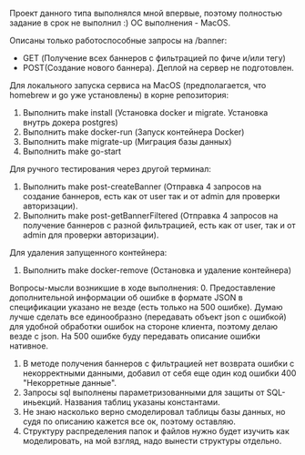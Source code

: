 Проект данного типа выполнялся мной впервые, поэтому полностью задание в срок не выполнил :)
ОС выполнения - MacOS.

Описаны только работоспособные запросы на /banner:
- GET (Получение всех баннеров c фильтрацией по фиче и/или тегу)
- POST(Создание нового баннера).
Деплой на сервер не подготовлен.

Для локального запуска сервиса на MacOS (предполагается, что homebrew и go уже установлены) в корне репозитория:
1. Выполнить make install
(Установка docker и migrate. Установка внутрь докера postgres)
2. Выполнить make docker-run
(Запуск контейнера Docker)
3. Выполнить make migrate-up
(Миграция базы данных)
4. Выполнить make go-start

Для ручного тестирования через другой терминал:
1. Выполнить make post-createBanner
(Отправка 4 запросов на создание баннеров, есть как от user так и от admin для проверки авторизации).
2. Выполнить make post-getBannerFiltered
(Отправка 4 запросов на получение баннеров с разной фильтрацией, есть как от user, так и от admin для проверки авторизации).

Для удаления запущенного контейнера:
1. Выполнить make docker-remove
(Остановка и удаление контейнера)

Вопросы-мысли возникшие в ходе выполнения:
0. Предоставление дополнительной информации об ошибке в формате JSON в спецификации указано не везде (есть только на 500 ошибке). Думаю лучше сделать все единообразно (передавать объект json с ошибкой) для удобной обработки ошибок на стороне клиента, поэтому делаю везде с json. На 500 ошибке буду передавать описание ошибки нативное.
1. В методе получения баннеров с фильтрацией нет возврата ошибки с некорректными данными, добавил от себя еще один код ошибки 400 "Некорретные данные".
2. Запросы sql выполнены параметризованными для защиты от SQL-иньекций. Названия таблиц указаны константами.
3. Не знаю насколько верно смоделировал таблицы базы данных, но судя по описанию кажется все ок, поэтому оставляю.
4. Структуру распределения папок и файлов нужно будет изучить как моделировать, на мой взгляд, надо вынести структуры отдельно.
